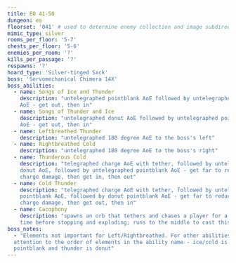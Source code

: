 ```yaml
---
title: EO 41-50
dungeon: eo
floorset: '041' # used to determine enemy collection and image subdirectory
mimic_type: silver
rooms_per_floor: '5-7'
chests_per_floor: '5-6'
enemies_per_room: '?'
kills_per_passage: '?'
respawns: '?'
hoard_type: 'Silver-tinged Sack'
boss: 'Servomechanical Chimera 14X'
boss_abilities:
  - name: Songs of Ice and Thunder
    description: "untelegraphed pointblank AoE followed by untelegraphed donut
    AoE - get out, then in"
  - name: Songs of Thunder and Ice
    description: "untelegraphed donut AoE followed by untelegraphed pointblank
    AoE - get out, then in"
  - name: Leftbreathed Thunder
    description: "untelegraphed 180 degree AoE to the boss's left"
  - name: Rightbreathed Cold
    description: "untelegraphed 180 degree AoE to the boss's right"
  - name: Thunderous Cold
    description: "telegraphed charge AoE with tether, followed by untelegraphed
    donut AoE, followed by untelegraphed pointblank AoE - get far to reduce
    charge damage, then get in, then out"
  - name: Cold Thunder
    description: "telegraphed charge AoE with tether, followed by untelegraphed
    pointblank AoE, followed by donut pointblank AoE - get far to reduce
    charge damage, then get out, then in"
  - name: Cacophony
    description: "spawns an orb that tethers and chases a player for a short
    time before stopping and exploding; runs to the middle to cast this"
boss_notes:
  - "Elements not important for Left/Rightbreathed. For other abilities, pay
  attention to the order of elements in the ability name - ice/cold is
  pointblank and thunder is donut"
---
```

